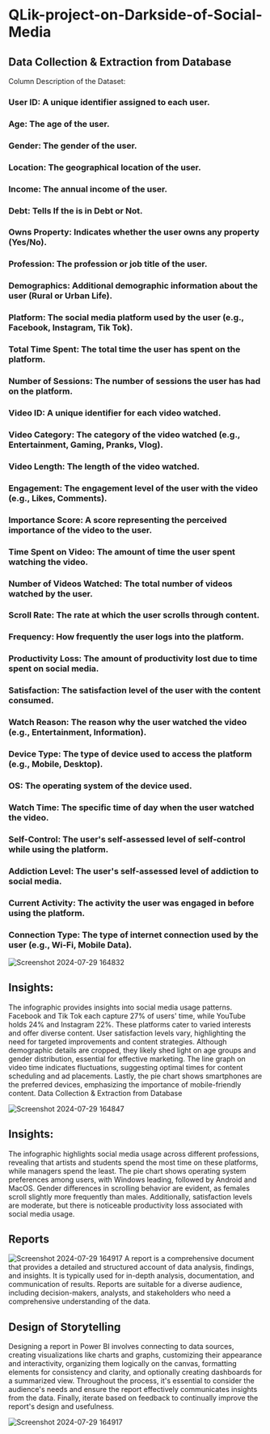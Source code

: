 # QLik-project-on-Darkside-of-Social-Media
## Data Collection & Extraction from Database

Column Description of the Dataset:

### User ID: A unique identifier assigned to each user.
### Age: The age of the user.

### Gender: The gender of the user.

### Location: The geographical location of the user.

### Income: The annual income of the user.

### Debt: Tells If the is in Debt or Not.

### Owns Property: Indicates whether the user owns any property (Yes/No).

### Profession: The profession or job title of the user.

### Demographics: Additional demographic information about the user (Rural or Urban Life).

### Platform: The social media platform used by the user (e.g., Facebook, Instagram, Tik Tok).

### Total Time Spent: The total time the user has spent on the platform.

### Number of Sessions: The number of sessions the user has had on the platform.

### Video ID: A unique identifier for each video watched.

### Video Category: The category of the video watched (e.g., Entertainment, Gaming, Pranks, Vlog).

### Video Length: The length of the video watched.

### Engagement: The engagement level of the user with the video (e.g., Likes, Comments).

### Importance Score: A score representing the perceived importance of the video to the user.

### Time Spent on Video: The amount of time the user spent watching the video.

### Number of Videos Watched: The total number of videos watched by the user.

### Scroll Rate: The rate at which the user scrolls through content.

### Frequency: How frequently the user logs into the platform.

### Productivity Loss: The amount of productivity lost due to time spent on social media.

### Satisfaction: The satisfaction level of the user with the content consumed.

### Watch Reason: The reason why the user watched the video (e.g., Entertainment, Information).

### Device Type: The type of device used to access the platform (e.g., Mobile, Desktop).

### OS: The operating system of the device used.

### Watch Time: The specific time of day when the user watched the video.

### Self-Control: The user's self-assessed level of self-control while using the platform.

### Addiction Level: The user's self-assessed level of addiction to social media.

### Current Activity: The activity the user was engaged in before using the platform.

### Connection Type: The type of internet connection used by the user (e.g., Wi-Fi, Mobile Data).

![Screenshot 2024-07-29 164832](https://github.com/user-attachments/assets/53b57cbe-2b9f-477a-8230-c9ed60e493f2)

## Insights:
The infographic provides insights into social media usage patterns. Facebook and Tik Tok each capture 27% of users' time, while YouTube holds 24% and Instagram 22%. These platforms cater to varied interests and offer diverse content. User satisfaction levels vary, highlighting the need for targeted improvements and content strategies. Although demographic details are cropped, they likely shed light on age groups and gender distribution, essential for effective marketing. The line graph on video time indicates fluctuations, suggesting optimal times for content scheduling and ad placements. Lastly, the pie chart shows smartphones are the preferred devices, emphasizing the importance of mobile-friendly content.  Data Collection & Extraction from Database

![Screenshot 2024-07-29 164847](https://github.com/user-attachments/assets/30ed1b0a-1b90-4e55-85f3-7c91e8f7eaf5)

## Insights: 
The infographic highlights social media usage across different professions, revealing that artists and students spend the most time on these platforms, while managers spend the least. The pie chart shows operating system preferences among users, with Windows leading, followed by Android and MacOS. Gender differences in scrolling behavior are evident, as females scroll slightly more frequently than males. Additionally, satisfaction levels are moderate, but there is noticeable productivity loss associated with social media usage.

## Reports
![Screenshot 2024-07-29 164917](https://github.com/user-attachments/assets/4dc4e0c5-18db-4bb6-bd8c-8dbd771ab6dd)
A report is a comprehensive document that provides a detailed and structured account of data analysis, findings, and insights. It is typically used for in-depth analysis, documentation, and communication of results. Reports are suitable for a diverse audience, including decision-makers, analysts, and stakeholders who need a comprehensive understanding of the data. 

## Design of Storytelling

Designing a report in Power BI involves connecting to data sources, creating visualizations like charts and graphs, customizing their appearance and interactivity, organizing them logically on the canvas, formatting elements for consistency and clarity, and optionally creating dashboards for a summarized view. Throughout the process, it's essential to consider the audience's needs and ensure the report effectively communicates insights from the data. Finally, iterate based on feedback to continually improve the report's design and usefulness.

![Screenshot 2024-07-29 164917](https://github.com/user-attachments/assets/c55e9a14-1c03-4066-b374-bd8bb7ed05c2)

